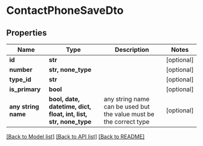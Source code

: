 # ContactPhoneSaveDto


## Properties
Name | Type | Description | Notes
------------ | ------------- | ------------- | -------------
**id** | **str** |  | [optional] 
**number** | **str, none_type** |  | [optional] 
**type_id** | **str** |  | [optional] 
**is_primary** | **bool** |  | [optional] 
**any string name** | **bool, date, datetime, dict, float, int, list, str, none_type** | any string name can be used but the value must be the correct type | [optional]

[[Back to Model list]](../README.md#documentation-for-models) [[Back to API list]](../README.md#documentation-for-api-endpoints) [[Back to README]](../README.md)


